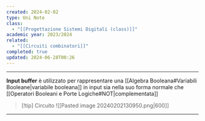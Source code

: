 ```yaml
---
created: 2024-02-02
type: Uni Note
class:
  - "[[Progettazione Sistemi Digitali (class)]]"
academic year: 2023/2024
related:
  - "[[Circuiti combinatori]]"
completed: true
updated: 2024-06-28T00:26
---
```

---

**Input buffer** è utilizzato per rappresentare una [[Algebra Booleana#Variabili Booleane|variabile booleana]] in input sia nella suo forma normale che [[Operatori Booleani e Porte Logiche#NOT|complementata]]

>[!tip] Circuito
>![[Pasted image 20240202130950.png|600]]

---